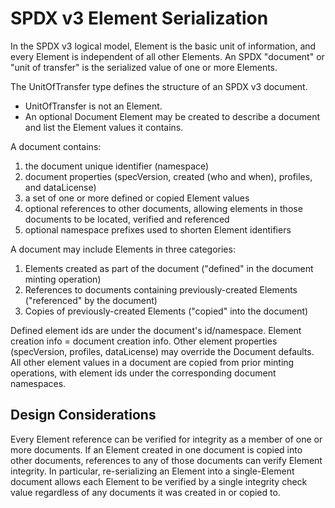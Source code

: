 # SPDX v3 Element Serialization

In the SPDX v3 logical model, Element is the basic unit of information, and every Element is
independent of all other Elements. An SPDX "document" or "unit of transfer" is the serialized
value of one or more Elements.

The UnitOfTransfer type defines the structure of an SPDX v3 document.
* UnitOfTransfer is not an Element.
* An optional Document Element may be created to describe a document and list the Element values it contains.

A document contains:
1. the document unique identifier (namespace)
2. document properties (specVersion, created (who and when), profiles, and dataLicense)
3. a set of one or more defined or copied Element values
4. optional references to other documents, allowing elements in those documents to be located, verified and referenced 
5. optional namespace prefixes used to shorten Element identifiers

A document may include Elements in three categories:
1. Elements created as part of the document ("defined" in the document minting operation)
2. References to documents containing previously-created Elements ("referenced" by the document)
3. Copies of previously-created Elements ("copied" into the document)

Defined element ids are under the document's id/namespace. Element creation info = document creation info.
Other element properties (specVersion, profiles, dataLicense) may override the Document defaults.
All other element values in a document are copied from prior minting operations,
with element ids under the corresponding document namespaces.

## Design Considerations

Every Element reference can be verified for integrity as a member of one or more documents.
If an Element created in one document is copied into other documents,
references to any of those documents can verify Element integrity.
In particular, re-serializing an Element into a single-Element document allows each
Element to be verified by a single integrity check value regardless of any
documents it was created in or copied to.

